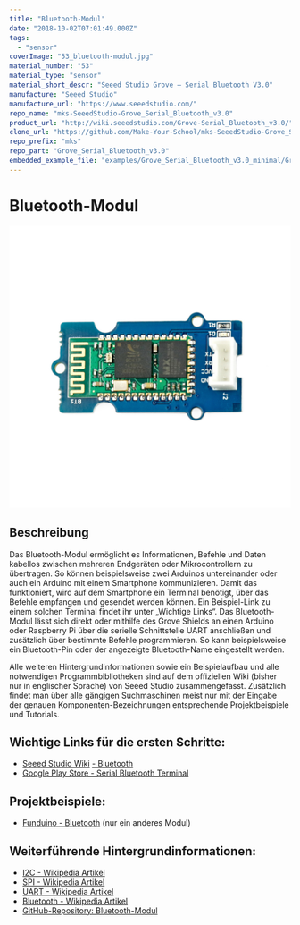 ```yaml
---
title: "Bluetooth-Modul"
date: "2018-10-02T07:01:49.000Z"
tags: 
  - "sensor"
coverImage: "53_bluetooth-modul.jpg"
material_number: "53"
material_type: "sensor"
material_short_descr: "Seeed Studio Grove – Serial Bluetooth V3.0"
manufacture: "Seeed Studio"
manufacture_url: "https://www.seeedstudio.com/"
repo_name: "mks-SeeedStudio-Grove_Serial_Bluetooth_v3.0"
product_url: "http://wiki.seeedstudio.com/Grove-Serial_Bluetooth_v3.0/"
clone_url: "https://github.com/Make-Your-School/mks-SeeedStudio-Grove_Serial_Bluetooth_v3.0.git"
repo_prefix: "mks"
repo_part: "Grove_Serial_Bluetooth_v3.0"
embedded_example_file: "examples/Grove_Serial_Bluetooth_v3.0_minimal/Grove_Serial_Bluetooth_v3.0_minimal.ino"
---
```



# Bluetooth-Modul

![Bluetooth-Modul](./53_bluetooth-modul.jpg)

## Beschreibung
Das Bluetooth-Modul ermöglicht es Informationen, Befehle und Daten kabellos zwischen mehreren Endgeräten oder Mikrocontrollern zu übertragen. So können beispielsweise zwei Arduinos untereinander oder auch ein Arduino mit einem Smartphone kommunizieren. Damit das funktioniert, wird auf dem Smartphone ein Terminal benötigt, über das Befehle empfangen und gesendet werden können. Ein Beispiel-Link zu einem solchen Terminal findet ihr unter „Wichtige Links“. Das Bluetooth-Modul lässt sich direkt oder mithilfe des Grove Shields an einen Arduino oder Raspberry Pi über die serielle Schnittstelle UART  anschließen und zusätzlich über bestimmte Befehle programmieren. So kann beispielsweise ein Bluetooth-Pin oder der angezeigte Bluetooth-Name eingestellt werden.

Alle weiteren Hintergrundinformationen sowie ein Beispielaufbau und alle notwendigen Programmbibliotheken sind auf dem offiziellen Wiki (bisher nur in englischer Sprache) von Seeed Studio zusammengefasst. Zusätzlich findet man über alle gängigen Suchmaschinen meist nur mit der Eingabe der genauen Komponenten-Bezeichnungen entsprechende Projektbeispiele und Tutorials.

<!-- infolist -->

<!-- infolists -->
## Wichtige Links für die ersten Schritte:

- [Seeed Studio Wiki](http://wiki.seeedstudio.com/Grove-Serial_Bluetooth_v3.0/) [- Bluetooth](http://wiki.seeedstudio.com/Grove-Serial_Bluetooth_v3.0/)
- [Google Play Store - Serial Bluetooth Terminal](https://play.google.com/store/apps/details?id=de.kai_morich.serial_bluetooth_terminal&hl=de)

## Projektbeispiele:

- [Funduino - Bluetooth](https://funduino.de/tutorial-hc-05-und-hc-06-bluetooth) (nur ein anderes Modul)

## Weiterführende Hintergrundinformationen:

- [I2C - Wikipedia Artikel](https://de.wikipedia.org/wiki/I%C2%B2C)
- [SPI - Wikipedia Artikel](https://de.wikipedia.org/wiki/Serial_Peripheral_Interface)
- [UART - Wikipedia Artikel](https://de.wikipedia.org/wiki/Universal_Asynchronous_Receiver_Transmitter)
- [Bluetooth - Wikipedia Artikel](https://de.wikipedia.org/wiki/Bluetooth)
- [GitHub-Repository: Bluetooth-Modul](https://github.com/MakeYourSchool/53-Bluetooth-Modul)



